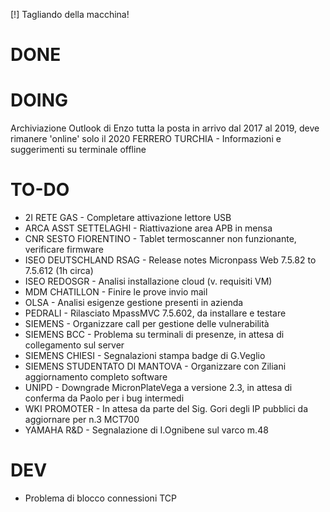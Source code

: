 [!] Tagliando della macchina!


# DONE


# DOING
Archiviazione Outlook di Enzo tutta la posta in arrivo dal 2017 al 2019, deve rimanere 'online' solo il 2020
FERRERO TURCHIA - Informazioni e suggerimenti su terminale offline <!-- 10' -->



# TO-DO
- 2I RETE GAS - Completare attivazione lettore USB
- ARCA ASST SETTELAGHI - Riattivazione area APB in mensa
- CNR SESTO FIORENTINO - Tablet termoscanner non funzionante, verificare firmware
- ISEO DEUTSCHLAND RSAG - Release notes Micronpass Web 7.5.82 to 7.5.612 (1h circa)
- ISEO REDOSGR - Analisi installazione cloud (v. requisiti VM)
- MDM CHATILLON - Finire le prove invio mail <!-- dal 4 gennaio -->
- OLSA - Analisi esigenze gestione presenti in azienda
- PEDRALI - Rilasciato MpassMVC 7.5.602, da installare e testare
- SIEMENS - Organizzare call per gestione delle vulnerabilità
- SIEMENS BCC - Problema su terminali di presenze, in attesa di collegamento sul server
- SIEMENS CHIESI - Segnalazioni stampa badge di G.Veglio
- SIEMENS STUDENTATO DI MANTOVA - Organizzare con Ziliani aggiornamento completo software
- UNIPD - Downgrade MicronPlateVega a versione 2.3, in attesa di conferma da Paolo per i bug intermedi
- WKI PROMOTER - In attesa da parte del Sig. Gori degli IP pubblici da aggiornare per n.3 MCT700 <!-- in attesa -->
- YAMAHA R&D - Segnalazione di I.Ognibene sul varco m.48 <!-- dal 7 gennaio -->


# DEV
- Problema di blocco connessioni TCP
